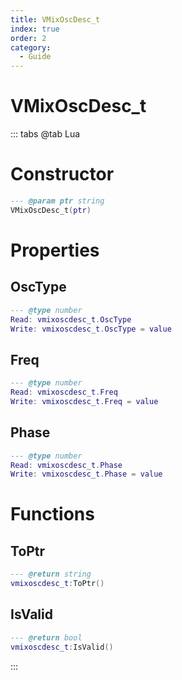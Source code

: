 ```yaml
---
title: VMixOscDesc_t
index: true
order: 2
category:
  - Guide
---
```


# VMixOscDesc_t

::: tabs
@tab Lua
# Constructor
```lua
--- @param ptr string
VMixOscDesc_t(ptr)
```
# Properties
## OscType 
```lua
--- @type number
Read: vmixoscdesc_t.OscType
Write: vmixoscdesc_t.OscType = value
```
## Freq 
```lua
--- @type number
Read: vmixoscdesc_t.Freq
Write: vmixoscdesc_t.Freq = value
```
## Phase 
```lua
--- @type number
Read: vmixoscdesc_t.Phase
Write: vmixoscdesc_t.Phase = value
```
# Functions
## ToPtr
```lua
--- @return string
vmixoscdesc_t:ToPtr()
```
## IsValid
```lua
--- @return bool
vmixoscdesc_t:IsValid()
```

:::